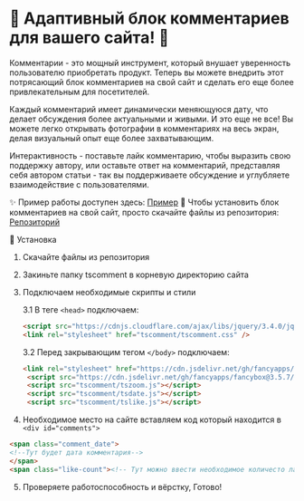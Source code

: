 # 🚀 Адаптивный блок комментариев для вашего сайта! 💬

Комментарии - это мощный инструмент, который внушает уверенность пользователю приобретать продукт. Теперь вы можете внедрить этот потрясающий блок комментариев на свой сайт и сделать его еще более привлекательным для посетителей.

Каждый комментарий имеет динамически меняющуюся дату, что делает обсуждения более актуальными и живыми. И это еще не все! Вы можете легко открывать фотографии в комментариях на весь экран, делая визуальный опыт еще более захватывающим.

Интерактивность -  поставьте лайк комментарию, чтобы выразить свою поддержку автору, или оставьте ответ на комментарий, представляя себя автором статьи - так вы поддерживаете обсуждение и углубляете взаимодействие с пользователями.

✨ Пример работы доступен здесь: [Пример](https://t0adsage.github.io/element-comment/)
📂 Чтобы установить блок комментариев на свой сайт, просто скачайте файлы из репозитория: [Репозиторий](https://github.com/t0adsage/element-comment)
 
🔧 Установка 
1. Скачайте файлы из репозитория
2. Закиньте папку tscomment в корневую директорию сайта
3. Подключаем необходимые скрипты и стили

   3.1 В теге `<head>` подключаем:
   ```html
   <script src="https://cdnjs.cloudflare.com/ajax/libs/jquery/3.4.0/jquery.js"></script>
   <link rel="stylesheet" href="tscomment/tscomment.css" />
   ```
   
   3.2 Перед закрывающим тегом `</body>` подключаем:
   ```html
   <link rel="stylesheet" href="https://cdn.jsdelivr.net/gh/fancyapps/fancybox@3.5.7/dist/jquery.fancybox.min.css" />
    <script src="https://cdn.jsdelivr.net/gh/fancyapps/fancybox@3.5.7/dist/jquery.fancybox.min.js"></script>
    <script src="tscomment/tszoom.js"></script>
    <script src="tscomment/tsdate.js"></script>
    <script src="tscomment/tslike.js"></script>
   ```

4. Необходимое место на сайте вставляем код который находится в `<div id="comments">`

```html
<span class="comment_date">
<!--Тут будет дата комментария-->
</span>
<span class="like-count"><!-- Тут можно ввести необходимое количесто лайков у комментария --></span>
```

5. Проверяете работоспособность и вёрстку, Готово!
